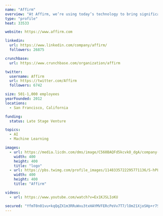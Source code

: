 ```yaml
---
name: "Affirm"
overview: "At Affirm, we’re using today’s technology to bring significant disruptive innovation to the financial industry. We focus on improving the lives of consumers by delivering simple, honest and transparent financial products."
type: "profile"
heat: 33533

website: https://www.affirm.com

linkedin:
  url: https://www.linkedin.com/company/affirm/
  followers: 26875

crunchbase:
  url: https://www.crunchbase.com/organization/affirm

twitter:
  username: Affirm
  url: https://twitter.com/Affirm
  followers: 6742

size: 501-1,000 employees
yearFounded: 2012
locations:
  - San Francisco, California

funding:
  status: Late Stage Venture

topics:
  - AI
  - Machine Learning

images:
  - url: https://media.licdn.com/dms/image/C560BAQFd5kcvkO_dgA/company-logo_400_400/0?e=1582761600&v=beta&t=mT63lMgDis3DrcJr9CXjmGEQTXjNhvVrGocJSHZ-WLs
    width: 400
    height: 400
    title: "logo"
  - url: https://pbs.twimg.com/profile_images/1148335722295771136/S-hPL6bk_400x400.png
    width: 400
    height: 400
    title: "Affirm"

videos:
  - url: https://www.youtube.com/watch?v=Ex1KJSLIoKU

secured: "YfmT0n01vu+kqQqZX1m3RRuWxu3txHAYMVFERcPeVv7T7/lOm21XjoSHp+r7SLi7tE7mVUUGHhZVg6TpUm0zYlzQEdW2r4pMECGDoBIeBWkezqwnDhsrUzmI9u595qsdKCbQhwSY6+hl3IyXqAj8U8f5vp9Ed3J6hTW6lvqkpd0Tro2NkOhdiHm4IEcth44YSp6vRi+BDJg9bTNag39Khif0NE1webg9IO6Ctc51c3c+MxkcSw2T7bY/a6rWyh9BxQlCxaXlYhIM6hFWFBDZcA==;Q5GUw+ywR+BZHNIQ0uZ8bA=="
---
```


